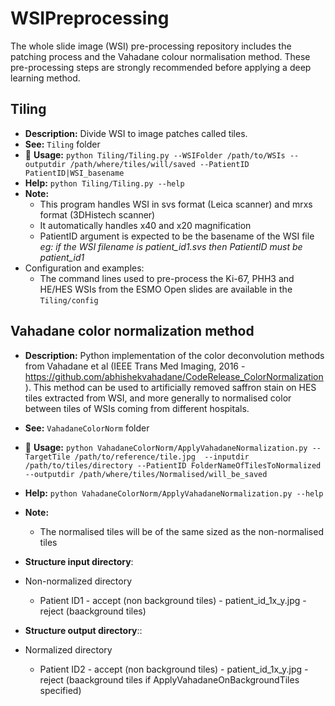 # WSIPreprocessing
The whole slide image (WSI) pre-processing repository includes the patching process and the Vahadane colour normalisation method. These pre-processing steps are strongly recommended before applying a deep learning method.

## Tiling 
- **Description:** Divide WSI to image patches called tiles.
- **See:** `Tiling` folder
- 🎯 **Usage:** `python Tiling/Tiling.py --WSIFolder /path/to/WSIs --outputdir /path/where/tiles/will/saved --PatientID PatientID|WSI_basename `
- **Help:** `python Tiling/Tiling.py --help`
- **Note:**
	- This program handles WSI in svs format (Leica scanner) and mrxs format (3DHistech scanner)
	- It automatically handles x40 and x20 magnification
	- PatientID argument is expected to be the basename of the WSI file *eg: if the WSI filename is patient_id1.svs then PatientID must be patient_id1*
- Configuration and examples:
	- The command lines used to pre-process the Ki-67, PHH3 and HE/HES WSIs from the ESMO Open slides are available in the `Tiling/config` 

## Vahadane color normalization method
- **Description:** Python implementation of the color deconvolution methods from Vahadane et al (IEEE Trans Med Imaging, 2016 - https://github.com/abhishekvahadane/CodeRelease_ColorNormalization). This method can be used to artificially removed saffron stain on HES tiles extracted from WSI, and more generally to normalised color between tiles of WSIs coming from different hospitals.
- **See:** `VahadaneColorNorm` folder
- 🎯 **Usage:** `python VahadaneColorNorm/ApplyVahadaneNormalization.py --TargetTile /path/to/reference/tile.jpg  --inputdir /path/to/tiles/directory --PatientID FolderNameOfTilesToNormalized --outputdir /path/where/tiles/Normalised/will_be_saved`
- **Help:** `python VahadaneColorNorm/ApplyVahadaneNormalization.py --help`
- **Note:**
	- The normalised tiles will be of the same sized as the non-normalised tiles
- **Structure input directory**:
- Non-normalized directory
    - Patient ID1
            - accept (non background tiles)
                    - patient_id_1x_y.jpg
            - reject (baackground tiles)

- **Structure output directory**::
- Normalized directory
    - Patient ID2
            - accept (non background tiles)
                    - patient_id_1x_y.jpg
            - reject (baackground tiles if ApplyVahadaneOnBackgroundTiles specified) 